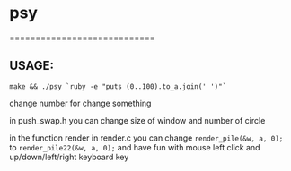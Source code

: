 # psy
============================
## **USAGE:**

``make && ./psy `ruby -e "puts (0..100).to_a.join(' ')"` ``

change number for change something

in push_swap.h you can change size of window and number of circle

in the function render in render.c you can change `render_pile(&w, a, 0);` to `render_pile22(&w, a, 0);` and have fun with 
mouse left click and up/down/left/right keyboard key
